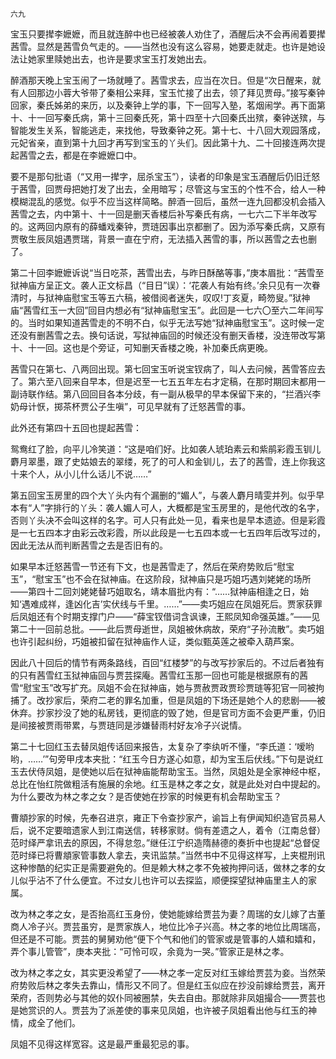     六九 

   宝玉只要撵李嬷嬷，而且就连醉中也已经被袭人劝住了，酒醒后决不会再闹着要撵茜雪。显然是茜雪负气走的。——当然也没有这么容易，她要走就走。也许是她设法让她家里赎她出去，也许是要求宝玉打发她出去。

   醉酒那天晚上宝玉闹了一场就睡了。茜雪求去，应当在次日。但是“次日醒来，就有人回那边小蓉大爷带了秦相公来拜，宝玉忙接了出去，领了拜见贾母。”接写秦钟回家，秦氏姊弟的来历，以及秦钟上学的事，下一回写入塾，茗烟闹学。再下面第十、十一回写秦氏病，第十三回秦氏死，第十四至十六回秦氏出殡，秦钟送殡，与智能发生关系，智能逃走，来找他，导致秦钟之死。第十七、十八回大观园落成，元妃省亲，直到第十九回才再写到宝玉的丫头们。因此第十九、二十回接连两次提起茜雪之去，都是在李嬷嬷口中。

   要不是那句批语（“又用一撵字，屈杀宝玉”），读者的印象是宝玉酒醒后仍旧迁怒于茜雪，回贾母把她打发了出去，全用暗写；尽管这与宝玉的个性不合，给人一种模糊混乱的感觉。似乎不应当这样简略。醉酒一回后，虽然一连九回都没机会插入茜雪之去，内中第十、十一回是删天香楼后补写秦氏有病，一七六二下半年改写的。这两回内原有的薛蟠戏秦钟，贾琏因事出京都删了。因为添写秦氏病，又原有贾敬生辰凤姐遇贾瑞，背景一直在宁府，无法插入茜雪的事，所以茜雪之去也删了。

   第二十回李嬷嬷诉说“当日吃茶，茜雪出去，与昨日酥酪等事，”庚本眉批：“茜雪至狱神庙方呈正文。袭人正文标昌（“目日”误）：‘花袭人有始有终。’余只见有一次眷清时，与狱神庙慰宝玉等五六稿，被借阅者迷失，叹叹!丁亥夏，畸笏叟。”狱神庙“茜雪红玉一大回”回目内想必有“狱神庙慰宝玉”。此回是一七六〇至六二年间写的。当时如果知道茜雪走的不明不白，似乎无法写她“狱神庙慰宝玉”。这时候一定还没有删茜雪之去。换句话说，写狱神庙回的时候还没有删天香楼，没连带改写第十、十一回。这也是个旁证，可知删天香楼之晚，补加秦氏病更晚。

   茜雪只在第七、八两回出现。第七回宝玉听说宝钗病了，叫人去问候，茜雪答应去了。第六至八回来自早本，但是迟至一七五五年左右才定稿，在那时期回末都用一副诗联作结。第八回回目各本分歧，有一副从极早的早本保留下来的，“拦酒兴李奶母计恹，掷茶杯贾公子生嗔”，可见早就有了迁怒茜雪的事。

   此外还有第四十五回也提起茜雪：

   鸳鸯红了脸，向平儿冷笑道：“这是咱们好。比如袭人琥珀素云和紫鹃彩霞玉钏儿麝月翠墨，跟了史姑娘去的翠缕，死了的可人和金钏儿，去了的茜雪，连上你我这十来个人，从小儿什么话儿不说……”

   第五回宝玉房里的四个大丫头内有个漏删的“媚人”，与袭人麝月晴雯并列。似乎早本有“人”字排行的丫头：袭人媚人可人，大概都是宝玉房里的，是他代改的名字，否则丫头决不会叫这样的名字。可人只有此处一见，看来也是早本遗迹。但是彩霞是一七五四本才由彩云改彩霞，所以此段是一七五四本或一七五四年后改写过的，因此无法从而判断茜雪之去是否旧有的。

   如果早本迁怒茜雪一节还有下文，也是茜雪走了，然后在荣府势败后“慰宝玉”，“慰宝玉”也不会在狱神庙。在这阶段，狱神庙只是巧姐巧遇刘姥姥的场所——第四十二回刘姥姥替巧姐取名，靖本眉批内有：“……狱神庙相逢之日，始知‘遇难成祥，逢凶化吉’实伏线与千里。……”——卖巧姐应在凤姐死后。贾家获罪后凤姐还有个时期支撑门户——“薛宝钗借词含讽谏，王熙凤知命强英雄。”——见第二十一回前总批。——此后贾母逝世，凤姐被休病故，荣府“子孙流散”。卖巧姐也许引起纠纷，巧姐被扣留在狱神庙作人证，类似甄英莲之被牵入葫芦案。

   因此八十回后的情节有两条路线，百回“红楼梦”的与改写抄家后的。不过后者独有的只有茜雪红玉狱神庙回与贾芸探庵。茜雪红玉那一回也可能是根据原有的茜雪“慰宝玉”改写扩充。凤姐不会在狱神庙，她与贾赦贾政贾珍贾琏等犯官一同被拘捕了。改抄家后，荣府二老的罪名加重，但是凤姐的下场还是她个人的悲剧——被休弃。抄家抄没了她的私房钱，更彻底的毁了她，但是官司方面不会更严重，仍旧是间接被贾雨带累，与贾琏同是涉嫌替雨村好友冷子兴说情。

   第二十七回红玉去替凤姐传话回来报告，太复杂了李纨听不懂，“李氏道：‘嗳哟哟，……’”句旁甲戌本夹批：“红玉今日方遂心如意，却为宝玉后伏线。”下句是说红玉去伏侍凤姐，是使她以后在狱神庙能帮助宝玉。当然，凤姐处是全家神经中枢，总比在怡红院做粗活有施展的余地。红玉是林之孝之女，就是此处对白中提起的。为什么要改为林之孝之女？是否使她在抄家的时候更有机会帮助宝玉？

   曹頫抄家的时候，先奉召进京，雍正下令查抄家产，谕旨上有伊闻知织造官员易人后，说不定要暗遗家人到江南送信，转移家财。倘有差遗之人，着令（江南总督）范时绎严拿讯去的原因，不得怠忽。”继任江宁织造隋赫德的奏折中也提起“总督促范时绎已将曹頫家管事数人拿去，夹讯监禁。”当然书中不见得这样写，上夹棍刑讯这种惨酷的纪实正是需要避免的。但是赖大林之孝不免被拘押问话，做林之孝的女儿似乎沾不了什么便宜。不过女儿也许可以去探监，顺便探望狱神庙里主人的家属。

   改为林之孝之女，是否抬高红玉身份，使她能嫁给贾芸为妻？周瑞的女儿嫁了古董商人冷子兴。贾芸虽穷，是贾家族人，地位比冷子兴高。林之孝的地位比周瑞高，但还是不可能。贾芸的舅舅劝他“便下个气和他们的管家或是管事的人嬉和嬉和，弄个事儿管管”，庚本夹批：“可怜可叹，余竟为一哭。”管家正是林之孝。

   改为林之孝之女，其实更没希望了——林之孝一定反对红玉嫁给贾芸为妾。当然荣府势败后林之孝失去靠山，情形又不同了。但是红玉似应在抄没前嫁给贾芸，离开荣府，否则势必与其他的奴仆同被圈禁，失去自由。那就除非凤姐撮合——贾芸也是她赏识的人。贾芸为了派差使的事来见凤姐，也许被子凤姐看出他与红玉的神情，成全了他们。

   凤姐不见得这样宽容。这是最严重最犯忌的事。

